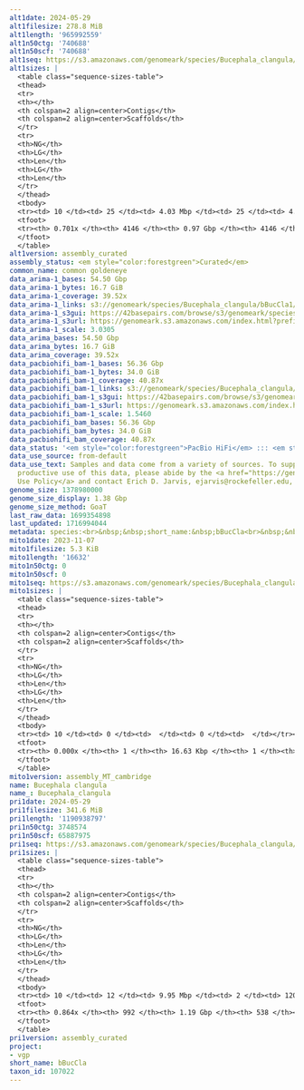 ```yaml
---
alt1date: 2024-05-29
alt1filesize: 278.8 MiB
alt1length: '965992559'
alt1n50ctg: '740688'
alt1n50scf: '740688'
alt1seq: https://s3.amazonaws.com/genomeark/species/Bucephala_clangula/bBucCla1/assembly_curated/bBucCla1.alt.cur.20240529.fasta.gz
alt1sizes: |
  <table class="sequence-sizes-table">
  <thead>
  <tr>
  <th></th>
  <th colspan=2 align=center>Contigs</th>
  <th colspan=2 align=center>Scaffolds</th>
  </tr>
  <tr>
  <th>NG</th>
  <th>LG</th>
  <th>Len</th>
  <th>LG</th>
  <th>Len</th>
  </tr>
  </thead>
  <tbody>
  <tr><td> 10 </td><td> 25 </td><td> 4.03 Mbp </td><td> 25 </td><td> 4.03 Mbp </td></tr><tr><td> 20 </td><td> 68 </td><td> 2.74 Mbp </td><td> 68 </td><td> 2.74 Mbp </td></tr><tr><td> 30 </td><td> 127 </td><td> 1.88 Mbp </td><td> 127 </td><td> 1.88 Mbp </td></tr><tr><td> 40 </td><td> 220 </td><td> 1.19 Mbp </td><td> 220 </td><td> 1.19 Mbp </td></tr><tr style="background-color:#cccccc;"><td> 50 </td><td> 364 </td><td> 0.74 Mbp </td><td> 364 </td><td> 0.74 Mbp </td></tr><tr><td> 60 </td><td> 677 </td><td> 236.06 Kbp </td><td> 677 </td><td> 236.06 Kbp </td></tr><tr><td> 70 </td><td> 4081 </td><td> 12.81 Kbp </td><td> 4081 </td><td> 12.81 Kbp </td></tr><tr><td> 80 </td><td> 0 </td><td>  </td><td> 0 </td><td>  </td></tr><tr><td> 90 </td><td> 0 </td><td>  </td><td> 0 </td><td>  </td></tr><tr><td> 100 </td><td> 0 </td><td>  </td><td> 0 </td><td>  </td></tr></tbody>
  <tfoot>
  <tr><th> 0.701x </th><th> 4146 </th><th> 0.97 Gbp </th><th> 4146 </th><th> 0.97 Gbp </th></tr>
  </tfoot>
  </table>
alt1version: assembly_curated
assembly_status: <em style="color:forestgreen">Curated</em>
common_name: common goldeneye
data_arima-1_bases: 54.50 Gbp
data_arima-1_bytes: 16.7 GiB
data_arima-1_coverage: 39.52x
data_arima-1_links: s3://genomeark/species/Bucephala_clangula/bBucCla1/genomic_data/arima/<br>
data_arima-1_s3gui: https://42basepairs.com/browse/s3/genomeark/species/Bucephala_clangula/bBucCla1/genomic_data/arima/
data_arima-1_s3url: https://genomeark.s3.amazonaws.com/index.html?prefix=species/Bucephala_clangula/bBucCla1/genomic_data/arima/
data_arima-1_scale: 3.0305
data_arima_bases: 54.50 Gbp
data_arima_bytes: 16.7 GiB
data_arima_coverage: 39.52x
data_pacbiohifi_bam-1_bases: 56.36 Gbp
data_pacbiohifi_bam-1_bytes: 34.0 GiB
data_pacbiohifi_bam-1_coverage: 40.87x
data_pacbiohifi_bam-1_links: s3://genomeark/species/Bucephala_clangula/bBucCla1/genomic_data/pacbio_hifi/<br>
data_pacbiohifi_bam-1_s3gui: https://42basepairs.com/browse/s3/genomeark/species/Bucephala_clangula/bBucCla1/genomic_data/pacbio_hifi/
data_pacbiohifi_bam-1_s3url: https://genomeark.s3.amazonaws.com/index.html?prefix=species/Bucephala_clangula/bBucCla1/genomic_data/pacbio_hifi/
data_pacbiohifi_bam-1_scale: 1.5460
data_pacbiohifi_bam_bases: 56.36 Gbp
data_pacbiohifi_bam_bytes: 34.0 GiB
data_pacbiohifi_bam_coverage: 40.87x
data_status: '<em style="color:forestgreen">PacBio HiFi</em> ::: <em style="color:forestgreen">Arima</em>'
data_use_source: from-default
data_use_text: Samples and data come from a variety of sources. To support fair and
  productive use of this data, please abide by the <a href="https://genome10k.soe.ucsc.edu/data-use-policies/">Data
  Use Policy</a> and contact Erich D. Jarvis, ejarvis@rockefeller.edu, with any questions.
genome_size: 1378980000
genome_size_display: 1.38 Gbp
genome_size_method: GoaT
last_raw_data: 1699354898
last_updated: 1716994044
metadata: species:<br>&nbsp;&nbsp;short_name:&nbsp;bBucCla<br>&nbsp;&nbsp;name:&nbsp;Bucephala&nbsp;clangula<br>&nbsp;&nbsp;taxon_id:&nbsp;107022<br>&nbsp;&nbsp;common_name:&nbsp;common&nbsp;goldeneye<br>&nbsp;&nbsp;order:<br>&nbsp;&nbsp;&nbsp;&nbsp;name:&nbsp;Anseriformes<br>&nbsp;&nbsp;family:<br>&nbsp;&nbsp;&nbsp;&nbsp;name:&nbsp;Anatidae<br>&nbsp;&nbsp;individuals:<br>&nbsp;&nbsp;&nbsp;&nbsp;-&nbsp;short_name:&nbsp;bBucCla1<br>&nbsp;&nbsp;&nbsp;&nbsp;&nbsp;&nbsp;biosample_id:&nbsp;SAMEA112468123<br>&nbsp;&nbsp;&nbsp;&nbsp;&nbsp;&nbsp;sex:&nbsp;male<br>&nbsp;&nbsp;genome_size:&nbsp;1378980000<br>&nbsp;&nbsp;genome_size_method:&nbsp;GoaT<br>&nbsp;&nbsp;project:&nbsp;[&nbsp;vgp&nbsp;]<br>
mito1date: 2023-11-07
mito1filesize: 5.3 KiB
mito1length: '16632'
mito1n50ctg: 0
mito1n50scf: 0
mito1seq: https://s3.amazonaws.com/genomeark/species/Bucephala_clangula/bBucCla1/assembly_MT_cambridge/bBucCla1.MT.20231107.fasta.gz
mito1sizes: |
  <table class="sequence-sizes-table">
  <thead>
  <tr>
  <th></th>
  <th colspan=2 align=center>Contigs</th>
  <th colspan=2 align=center>Scaffolds</th>
  </tr>
  <tr>
  <th>NG</th>
  <th>LG</th>
  <th>Len</th>
  <th>LG</th>
  <th>Len</th>
  </tr>
  </thead>
  <tbody>
  <tr><td> 10 </td><td> 0 </td><td>  </td><td> 0 </td><td>  </td></tr><tr><td> 20 </td><td> 0 </td><td>  </td><td> 0 </td><td>  </td></tr><tr><td> 30 </td><td> 0 </td><td>  </td><td> 0 </td><td>  </td></tr><tr><td> 40 </td><td> 0 </td><td>  </td><td> 0 </td><td>  </td></tr><tr style="background-color:#cccccc;"><td> 50 </td><td> 0 </td><td style="background-color:#ff8888;">  </td><td> 0 </td><td style="background-color:#ff8888;">  </td></tr><tr><td> 60 </td><td> 0 </td><td>  </td><td> 0 </td><td>  </td></tr><tr><td> 70 </td><td> 0 </td><td>  </td><td> 0 </td><td>  </td></tr><tr><td> 80 </td><td> 0 </td><td>  </td><td> 0 </td><td>  </td></tr><tr><td> 90 </td><td> 0 </td><td>  </td><td> 0 </td><td>  </td></tr><tr><td> 100 </td><td> 0 </td><td>  </td><td> 0 </td><td>  </td></tr></tbody>
  <tfoot>
  <tr><th> 0.000x </th><th> 1 </th><th> 16.63 Kbp </th><th> 1 </th><th> 16.63 Kbp </th></tr>
  </tfoot>
  </table>
mito1version: assembly_MT_cambridge
name: Bucephala clangula
name_: Bucephala_clangula
pri1date: 2024-05-29
pri1filesize: 341.6 MiB
pri1length: '1190938797'
pri1n50ctg: 3748574
pri1n50scf: 65887975
pri1seq: https://s3.amazonaws.com/genomeark/species/Bucephala_clangula/bBucCla1/assembly_curated/bBucCla1.pri.cur.20240529.fasta.gz
pri1sizes: |
  <table class="sequence-sizes-table">
  <thead>
  <tr>
  <th></th>
  <th colspan=2 align=center>Contigs</th>
  <th colspan=2 align=center>Scaffolds</th>
  </tr>
  <tr>
  <th>NG</th>
  <th>LG</th>
  <th>Len</th>
  <th>LG</th>
  <th>Len</th>
  </tr>
  </thead>
  <tbody>
  <tr><td> 10 </td><td> 12 </td><td> 9.95 Mbp </td><td> 2 </td><td> 120.40 Mbp </td></tr><tr><td> 20 </td><td> 29 </td><td> 7.18 Mbp </td><td> 3 </td><td> 96.81 Mbp </td></tr><tr><td> 30 </td><td> 50 </td><td> 5.95 Mbp </td><td> 4 </td><td> 89.14 Mbp </td></tr><tr><td> 40 </td><td> 75 </td><td> 4.77 Mbp </td><td> 6 </td><td> 77.85 Mbp </td></tr><tr style="background-color:#cccccc;"><td> 50 </td><td> 108 </td><td style="background-color:#88ff88;"> 3.75 Mbp </td><td> 8 </td><td style="background-color:#88ff88;"> 65.89 Mbp </td></tr><tr><td> 60 </td><td> 150 </td><td> 2.86 Mbp </td><td> 11 </td><td> 33.13 Mbp </td></tr><tr><td> 70 </td><td> 211 </td><td> 1.79 Mbp </td><td> 17 </td><td> 20.45 Mbp </td></tr><tr><td> 80 </td><td> 326 </td><td> 0.69 Mbp </td><td> 28 </td><td> 6.81 Mbp </td></tr><tr><td> 90 </td><td> 0 </td><td>  </td><td> 0 </td><td>  </td></tr><tr><td> 100 </td><td> 0 </td><td>  </td><td> 0 </td><td>  </td></tr></tbody>
  <tfoot>
  <tr><th> 0.864x </th><th> 992 </th><th> 1.19 Gbp </th><th> 538 </th><th> 1.19 Gbp </th></tr>
  </tfoot>
  </table>
pri1version: assembly_curated
project:
- vgp
short_name: bBucCla
taxon_id: 107022
---
```

